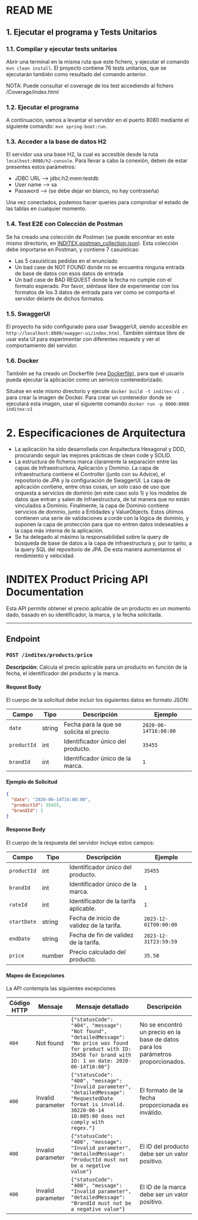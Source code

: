 # READ ME

## 1. Ejecutar el programa y Tests Unitarios
### 1.1. Compilar y ejecutar tests unitarios
Abrir una terminal en la misma ruta que este fichero, y ejecutar el comando
`mvn clean install`. El proyecto contiene 76 tests unitarios, que se ejecutarán también como resultado del comando anterior.

NOTA: Puede consultar el coverage de los test accediendo al fichero /Coverage/index.html

### 1.2. Ejecutar el programa
A continuación, vamos a levantar el servidor en el puerto 8080 mediante el siguiente comando:
`mvn spring-boot:run`.

### 1.3. Acceder a la base de datos H2
El servidor usa una base H2, la cual es accesible desde la ruta `localhost:8080/h2-console`. 
Para llevar a cabo la conexión, deben de estar presentes estos parámetros:
  - JDBC URL --> jdbc:h2:mem:testdb
  - User name --> sa
  - Password --> (se debe dejar en blanco, no hay contraseña)

Una vez conectados, podemos hacer queries para comprobar el estado de las tablas en cualquier momento.


### 1.4. Test E2E con Colección de Postman
Se ha creado una colección de Postman (se puede encontrar en este mismo directorio, en [INDITEX.postman_collection.json](INDITEX.postman_collection.json)). Esta colección debe importarse en Postman, y contiene 7 casuísticas:

- Las 5 casuísticas pedidas en el enunciado
- Un bad case de NOT FOUND  donde no se encuentra ninguna entrada de base de datos con esos datos de entrada
- Un bad case de BAD REQUEST donde la fecha no cumple con el formato esperado. Por favor, siéntase libre de experimentar con los formatos de los 3 datos de entrada para ver como se comporta el servidor delante de dichos formatos.

### 1.5. SwaggerUI
El proyecto ha sido configurado para usar SwaggerUI, siendo accesible en `http://localhost:8080/swagger-ui/index.html`. También siéntase libre de usar esta UI para experimentar con diferentes requests y ver el comportamiento del servidor.

### 1.6. Docker
También se ha creado un Dockerfile (vea [Dockerfile](Dockerfile)), para que el usuario pueda ejecutar la aplicación como un serivicio contenedorizado. 

Situése en este mismo directorio y ejecute `docker build -t inditex:v1 .` para crear la imagen de Docker. Para crear un contenedor donde se ejecutará esta imagen, usar el siguiente comando `docker run -p 8080:8080 inditex:v1`

# 2. Especificaciones de Arquitectura
- La aplicación ha sido desarrollada con Arquitectura Hexagonal y DDD, procurando seguir las mejores prácticas de clean code y SOLID.
- La estructura de ficheros marca claramente la separación entre las capas de Infraestructura, Aplicación y Dominio. La capa de infraestructura contiene el Controller (junto con su Advice), el repositorio de JPA y la configuración de SwaggerUI. La capa de aplicación contiene, entre otras cosas, un solo caso de uso que orquesta a servicios de dominio (en este caso solo 1) y los modelos de datos que entran y salen de Infraestructura, de tal manera que no están vinculados a Dominio. Finalmente, la capa de Dominio contiene servicios de dominio, junto a Entidades y ValueObjects. Estos últimos contienen una serie de validaciones a corde con la lógica de dominio, y suponen la capa de protección para que no entren datos indeseables a la capa más interna de la aplicación.
- Se ha delegado al máximo la responsabilidad sobre la query de búsqueda de base de datos a la capa de infraestructura y, por lo tanto, a la query SQL del repositorio de JPA. De esta manera aumentamos el rendimiento y velocidad.


# INDITEX Product Pricing API Documentation

Esta API permite obtener el precio aplicable de un producto en un momento dado, basado en su identificador, la marca, y la fecha solicitada.

---

## Endpoint

### `POST /inditex/products/price`

**Descripción**: Calcula el precio aplicable para un producto en función de la fecha, el identificador del producto y la marca.

#### Request Body
El cuerpo de la solicitud debe incluir los siguientes datos en formato JSON:

| Campo        | Tipo   | Descripción                                 | Ejemplo                 |
|--------------|--------|---------------------------------------------|-------------------------|
| `date`       | string | Fecha para la que se solicita el precio | `2020-06-14T16:00:00`|
| `productId`  | int    | Identificador único del producto.           | `35455`                 |
| `brandId`    | int    | Identificador único de la marca.            | `1`                     |

#### Ejemplo de Solicitud
```json
{
  "date": "2020-06-14T16:00:00",
  "productId": 35455,
  "brandId": 1
}

```
#### Response Body

El cuerpo de la respuesta del servidor incluye estos campos:

| Campo         | Tipo    | Descripción                                     | Ejemplo                 |
|---------------|---------|-------------------------------------------------|-------------------------|
| `productId`   | int     | Identificador único del producto.               | `35455`                 |
| `brandId`     | int     | Identificador único de la marca.                | `1`                     |
| `rateId`      | int     | Identificador de la tarifa aplicable.           | `1`                     |
| `startDate`   | string  | Fecha de inicio de validez de la tarifa.         | `2023-12-01T00:00:00`   |
| `endDate`     | string  | Fecha de fin de validez de la tarifa.            | `2023-12-31T23:59:59`   |
| `price`       | number  | Precio calculado del producto.                  | `35.50`                 |

#### Mapeo de Excepciones
La API contempla las siguientes excepciones

| Código HTTP | Mensaje            | Mensaje detallado                                                                                                                                                  | Descripción                                                                                                             |
|-------------|--------------------|--------------------------------------------------------------------------------------------------------------------------------------------------------------------|-------------------------------------------------------------------------------------------------------------------------|
| `404`       | Not found          | `{"statusCode": "404", "message": "Not found", "detailedMessage": "No price was found for product with ID: 35456 for brand with ID: 1 on date: 2020-06-14T10:00"}` | No se encontró un precio en la base de datos para los parámetros proporcionados.                                        |
| `400`       | Invalid parameter  | `{"statusCode": "400", "message": "Invalid parameter", "detailedMessage": "RequestedDate format is invalid. 30220-06-14 10:005:00 does not comply with  regex."}`  | El formato de la fecha proporcionada es inválido.                                                                       |
| `400`       | Invalid parameter  | `{"statusCode": "400", "message": "Invalid parameter", "detailedMessage": "ProductId must not be a negative value"}`                                               | El ID del producto debe ser un valor positivo.                                                                          |
| `400`       | Invalid parameter  | `{"statusCode": "400", "message": "Invalid parameter", "detailedMessage": "BrandId must not be a negative value"}`                                                 | El ID de la marca debe ser un valor positivo.                                                                           |
